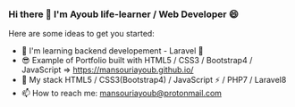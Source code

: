 ### Hi there 👋 I'm Ayoub life-learner / Web Developer 😄

Here are some ideas to get you started:

- 🌱 I'm learning backend developement - Laravel  🚀
- 😎 Example of Portfolio built with HTML5 / CSS3 / Bootstrap4 / JavaScript => https://mansouriayoub.github.io/
- 🔭 My stack HTML5 / CSS3(Bootstrap4) / JavaScript ⚡ / PHP7 / Laravel8
- 📫 How to reach me: mansouriayoub@protonmail.com
